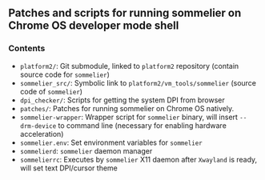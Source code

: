 ## Patches and scripts for running sommelier on Chrome OS developer mode shell

### Contents
- `platform2/`: Git submodule, linked to `platform2` repository (contain source code for `sommelier`)
- `sommelier_src/`: Symbolic link to `platform2/vm_tools/sommelier` (source code of `sommelier`)
- `dpi_checker/`: Scripts for getting the system DPI from browser
- `patches/`: Patches for running sommelier on Chrome OS natively.
- `sommelier-wrapper`: Wrapper script for `sommelier` binary, will insert `--drm-device` to command line (necessary for enabling hardware acceleration)
- `sommelier.env`: Set environment variables for `sommelier`
- `sommelierd`: `sommelier` daemon manager
- `sommelierrc`: Executes by `sommelier` X11 daemon after `Xwayland` is ready, will set text DPI/cursor theme